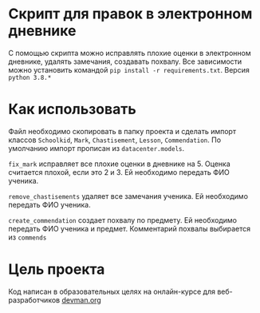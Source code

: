 # Скрипт для правок в электронном дневнике
С помощью скрипта можно исправлять плохие оценки в электронном дневнике, удалять замечания, создавать похвалу. Все зависимости можно установить командой `pip install -r requirements.txt`. Версия `python 3.8.*`
# Как использовать
Файл необходимо скопировать в папку проекта и сделать импорт классов `Schoolkid`, `Mark`, `Chastisement`, `Lesson`, `Commendation`. По умолчанию импорт прописан из `datacenter.models`. 

`fix_mark` исправляет все плохие оценки в дневнике на 5. Оценка считается плохой, если это 2 и 3. Ей необходимо передать ФИО ученика.

`remove_chastisements` удаляет все замечания ученика. Ей необходимо передать ФИО ученика.

`create_commendation` создает похвалу по предмету. Ей необходимо передать ФИО ученика и предмет. Комментарий похвалы выбирается из `commends`

# Цель проекта
Код написан в образовательных целях на онлайн-курсе для веб-разработчиков [devman.org](https://dvmn.org)
